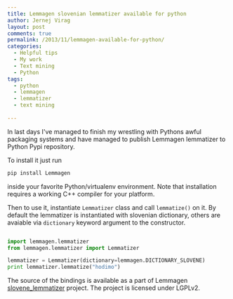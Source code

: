 ```yaml
---
title: Lemmagen slovenian lemmatizer available for python
author: Jernej Virag
layout: post
comments: true
permalink: /2013/11/lemmagen-available-for-python/
categories:
  - Helpful tips
  - My work
  - Text mining
  - Python
tags:
  - python
  - lemmagen
  - lemmatizer
  - text mining
  
---
```

In last days I've managed to finish my wrestling with Pythons awful packaging systems and have managed to publish Lemmagen lemmatizer to Python Pypi repository.

To install it just run

```python
pip install Lemmagen
```

inside your favorite Python/virtualenv environment. Note that installation requires a working C++ compiler for your platform.

Then to use it, instantiate `Lemmatizer` class and call `lemmatize()` on it. By default the lemmatizer is instantiated with slovenian dictionary, others are avaiable via `dictionary` keyword argument to the constructor.

```python Lemmatizer example

import lemmagen.lemmatizer
from lemmagen.lemmatizer import Lemmatizer

lemmatizer = Lemmatizer(dictionary=lemmagen.DICTIONARY_SLOVENE)
print lemmatizer.lemmatize("hodimo")

```

The source of the bindings is available as a part of Lemmagen [slovene_lemmatizer][1] project. The project is licensed under LGPLv2.


 [1]: https://bitbucket.org/mavrik/slovene_lemmatizer